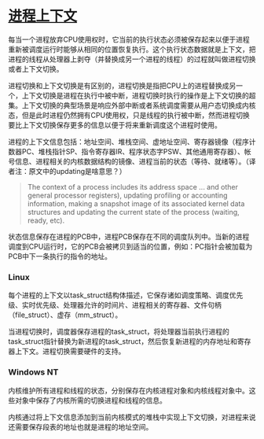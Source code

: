 # [进程上下文](http://www.tldp.org/LDP/LG/issue23/flower/context.html)

每当一个进程放弃CPU使用权时，它当前的执行状态必须被保存起来以便于进程重新被调度运行时能够从相同的位置恢复执行。这个执行状态数据就是上下文，把进程的线程从处理器上剥夺（并替换成另一个进程的线程）的过程就叫做进程切换或者上下文切换。

进程切换和上下文切换是有区别的，进程切换是指把CPU上的进程替换成另一个，上下文切换是进程在执行中被中断，进程切换时执行的操作是上下文切换的超集。上下文切换的典型场景是响应外部中断或者系统调度需要从用户态切换成内核态，但是此时进程仍然拥有CPU使用权，只是线程的执行被中断，然而进程切换要比上下文切换保存更多的信息以便于将来重新调度这个进程时使用。

进程的上下文信息包括：地址空间、堆栈空间、虚地址空间、寄存器镜像（程序计数器PC、堆栈指针SP、指令寄存器IR、程序状态字PSW、其他通用寄存器）、帐号信息、进程相关的内核数据结构的镜像、进程当前的状态（等待、就绪等）。（译者注：原文中的updating是啥意思？）

>The context of a process includes its address space ... and other general processor registers), updating profiling or accounting information, making a snapshot image of its associated kernel data structures and updating the current state of the process (waiting, ready, etc).

状态信息保存在进程的PCB中，进程PCB保存在不同的调度队列中。当新的进程调度到CPU运行时，它的PCB会被拷贝到适当的位置，例如：PC指针会被加载为PCB中下一条执行的指令的地址。

### Linux

每个进程的上下文以task_struct结构体描述，它保存诸如调度策略、调度优先级、实时优先级、处理器允许的时间片、进程相关的寄存器、文件句柄（file_struct）、虚存（mm_struct）。

当进程切换时，调度器保存进程的task_struct，将处理器当前执行进程的task_struct指针替换为新进程的task_struct，然后恢复新进程的内存地址和寄存器上下文。进程切换需要硬件的支持。

### Windows NT

内核维护所有进程和线程的状态，分别保存在内核进程对象和内核线程对象中。这些对象中保存了内核所需的切换进程和线程的信息。

内核通过将上下文信息添加到当前内核模式的堆栈中实现上下文切换，对进程来说还需要保存段表的地址也就是进程的地址空间。
